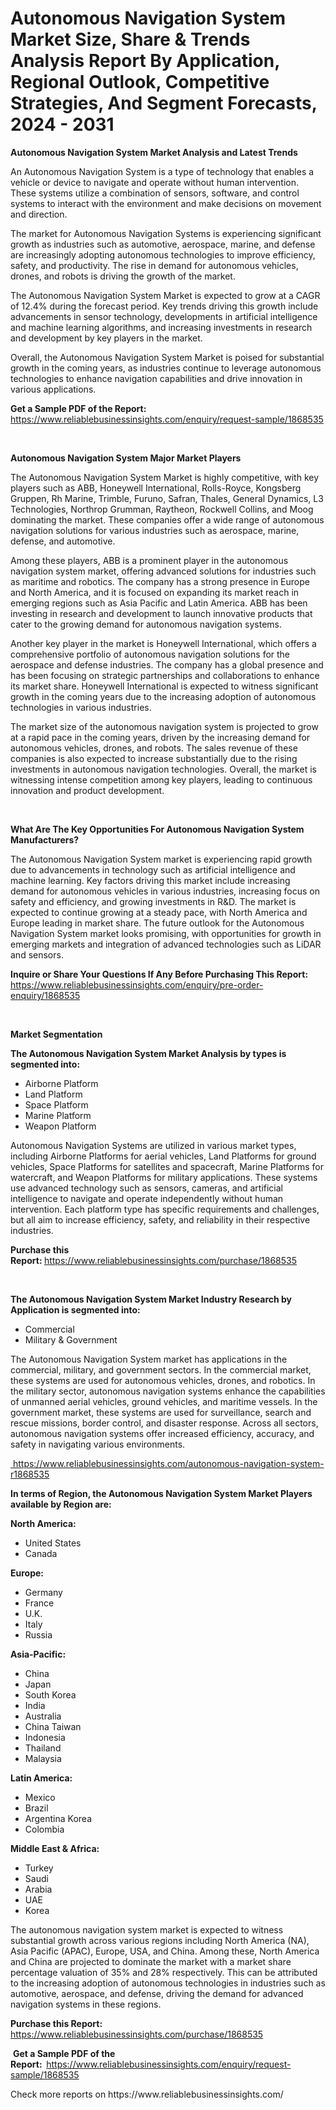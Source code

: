 <p><h1>Autonomous Navigation System Market Size, Share & Trends Analysis Report By Application, Regional Outlook, Competitive Strategies, And Segment Forecasts, 2024 - 2031</h1></p><p><strong>Autonomous Navigation System Market Analysis and Latest Trends</strong></p>
<p><p>An Autonomous Navigation System is a type of technology that enables a vehicle or device to navigate and operate without human intervention. These systems utilize a combination of sensors, software, and control systems to interact with the environment and make decisions on movement and direction.</p><p>The market for Autonomous Navigation Systems is experiencing significant growth as industries such as automotive, aerospace, marine, and defense are increasingly adopting autonomous technologies to improve efficiency, safety, and productivity. The rise in demand for autonomous vehicles, drones, and robots is driving the growth of the market.</p><p>The Autonomous Navigation System Market is expected to grow at a CAGR of 12.4% during the forecast period. Key trends driving this growth include advancements in sensor technology, developments in artificial intelligence and machine learning algorithms, and increasing investments in research and development by key players in the market.</p><p>Overall, the Autonomous Navigation System Market is poised for substantial growth in the coming years, as industries continue to leverage autonomous technologies to enhance navigation capabilities and drive innovation in various applications.</p></p>
<p><strong>Get a Sample PDF of the Report:&nbsp;</strong> <a href="https://www.reliablebusinessinsights.com/enquiry/request-sample/1868535">https://www.reliablebusinessinsights.com/enquiry/request-sample/1868535</a></p>
<p>&nbsp;</p>
<p><strong>Autonomous Navigation System Major Market Players</strong></p>
<p><p>The Autonomous Navigation System Market is highly competitive, with key players such as ABB, Honeywell International, Rolls-Royce, Kongsberg Gruppen, Rh Marine, Trimble, Furuno, Safran, Thales, General Dynamics, L3 Technologies, Northrop Grumman, Raytheon, Rockwell Collins, and Moog dominating the market. These companies offer a wide range of autonomous navigation solutions for various industries such as aerospace, marine, defense, and automotive.</p><p>Among these players, ABB is a prominent player in the autonomous navigation system market, offering advanced solutions for industries such as maritime and robotics. The company has a strong presence in Europe and North America, and it is focused on expanding its market reach in emerging regions such as Asia Pacific and Latin America. ABB has been investing in research and development to launch innovative products that cater to the growing demand for autonomous navigation systems.</p><p>Another key player in the market is Honeywell International, which offers a comprehensive portfolio of autonomous navigation solutions for the aerospace and defense industries. The company has a global presence and has been focusing on strategic partnerships and collaborations to enhance its market share. Honeywell International is expected to witness significant growth in the coming years due to the increasing adoption of autonomous technologies in various industries.</p><p>The market size of the autonomous navigation system is projected to grow at a rapid pace in the coming years, driven by the increasing demand for autonomous vehicles, drones, and robots. The sales revenue of these companies is also expected to increase substantially due to the rising investments in autonomous navigation technologies. Overall, the market is witnessing intense competition among key players, leading to continuous innovation and product development.</p></p>
<p>&nbsp;</p>
<p><strong>What Are The Key Opportunities For Autonomous Navigation System Manufacturers?</strong></p>
<p><p>The Autonomous Navigation System market is experiencing rapid growth due to advancements in technology such as artificial intelligence and machine learning. Key factors driving this market include increasing demand for autonomous vehicles in various industries, increasing focus on safety and efficiency, and growing investments in R&D. The market is expected to continue growing at a steady pace, with North America and Europe leading in market share. The future outlook for the Autonomous Navigation System market looks promising, with opportunities for growth in emerging markets and integration of advanced technologies such as LiDAR and sensors.</p></p>
<p><strong>Inquire or Share Your Questions If Any Before Purchasing This Report:</strong> <a href="https://www.reliablebusinessinsights.com/enquiry/pre-order-enquiry/1868535">https://www.reliablebusinessinsights.com/enquiry/pre-order-enquiry/1868535</a></p>
<p>&nbsp;</p>
<p><strong>Market Segmentation</strong></p>
<p><strong>The Autonomous Navigation System Market Analysis by types is segmented into:</strong></p>
<p><ul><li>Airborne Platform</li><li>Land Platform</li><li>Space Platform</li><li>Marine Platform</li><li>Weapon Platform</li></ul></p>
<p><p>Autonomous Navigation Systems are utilized in various market types, including Airborne Platforms for aerial vehicles, Land Platforms for ground vehicles, Space Platforms for satellites and spacecraft, Marine Platforms for watercraft, and Weapon Platforms for military applications. These systems use advanced technology such as sensors, cameras, and artificial intelligence to navigate and operate independently without human intervention. Each platform type has specific requirements and challenges, but all aim to increase efficiency, safety, and reliability in their respective industries.</p></p>
<p><strong>Purchase this Report:&nbsp;</strong><a href="https://www.reliablebusinessinsights.com/purchase/1868535">https://www.reliablebusinessinsights.com/purchase/1868535</a></p>
<p>&nbsp;</p>
<p><strong>The Autonomous Navigation System Market Industry Research by Application is segmented into:</strong></p>
<p><ul><li>Commercial</li><li>Military & Government</li></ul></p>
<p><p>The Autonomous Navigation System market has applications in the commercial, military, and government sectors. In the commercial market, these systems are used for autonomous vehicles, drones, and robotics. In the military sector, autonomous navigation systems enhance the capabilities of unmanned aerial vehicles, ground vehicles, and maritime vessels. In the government market, these systems are used for surveillance, search and rescue missions, border control, and disaster response. Across all sectors, autonomous navigation systems offer increased efficiency, accuracy, and safety in navigating various environments.</p></p>
<p><a href="https://www.reliablebusinessinsights.com/autonomous-navigation-system-r1868535">&nbsp;https://www.reliablebusinessinsights.com/autonomous-navigation-system-r1868535</a></p>
<p><strong>In terms of Region, the Autonomous Navigation System Market Players available by Region are:</strong></p>
<p>
    <p> <strong> North America: </strong>
        <ul>
            <li>United States</li>
            <li>Canada</li>
        </ul>
        </p> 
    <p> <strong> Europe: </strong>
        <ul>
            <li>Germany</li>
            <li>France</li>
            <li>U.K.</li>
            <li>Italy</li>
            <li>Russia</li>
        </ul>
        </p> 
    <p> <strong> Asia-Pacific: </strong>
        <ul>
            <li>China</li>
            <li>Japan</li>
            <li>South Korea</li>
            <li>India</li>
            <li>Australia</li>
            <li>China Taiwan</li>
            <li>Indonesia</li>
            <li>Thailand</li>
            <li>Malaysia</li>
        </ul>
        </p> 
    <p> <strong> Latin America: </strong>
        <ul>
            <li>Mexico</li>
            <li>Brazil</li>
            <li>Argentina Korea</li>
            <li>Colombia</li>
        </ul>
        </p> 
    <p> <strong> Middle East & Africa: </strong>
        <ul>
            <li>Turkey</li>
            <li>Saudi</li>
            <li>Arabia</li>
            <li>UAE</li>
            <li>Korea</li>
        </ul>
    </p>
    </p>
<p><p>The autonomous navigation system market is expected to witness substantial growth across various regions including North America (NA), Asia Pacific (APAC), Europe, USA, and China. Among these, North America and China are projected to dominate the market with a market share percentage valuation of 35% and 28% respectively. This can be attributed to the increasing adoption of autonomous technologies in industries such as automotive, aerospace, and defense, driving the demand for advanced navigation systems in these regions.</p></p>
<p><strong>Purchase this Report: </strong><a href="https://www.reliablebusinessinsights.com/purchase/1868535">https://www.reliablebusinessinsights.com/purchase/1868535</a></p>
<p>&nbsp;<strong>Get a Sample PDF of the Report:&nbsp;&nbsp;</strong><a href="https://www.reliablebusinessinsights.com/enquiry/request-sample/1868535">https://www.reliablebusinessinsights.com/enquiry/request-sample/1868535</a></p>
<p><strong></strong></p>
<p>Check more reports on https://www.reliablebusinessinsights.com/</p>